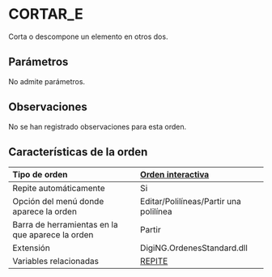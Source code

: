 # CORTAR\_E

Corta o descompone un elemento en otros dos.

## Parámetros

No admite parámetros.

## Observaciones

No se han registrado observaciones para esta orden.

## Características de la orden

| Tipo de orden | [Orden interactiva](cortar-e.md) |
| :--- | :--- |
| Repite automáticamente | Si |
| Opción del menú donde aparece la orden | Editar/Polilíneas/Partir una polilínea |
| Barra de herramientas en la que aparece la orden | Partir |
| Extensión | DigiNG.OrdenesStandard.dll |
| Variables relacionadas | [REPITE](/digi3d-net/referencia/ventana-de-dibujo/variables/r/repite.md) |

